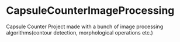 # CapsuleCounterImageProcessing
 Capsule Counter Project made with a bunch of image processing algorithms(contour detection, morphological operations etc.)

